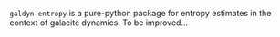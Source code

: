 $\texttt{galdyn-entropy}$ is a pure-python package for entropy
estimates in the context of galacitc dynamics. To be improved...